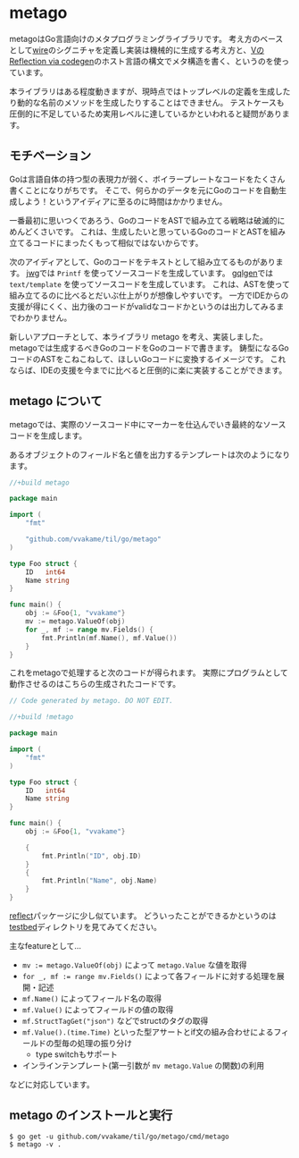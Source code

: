 # metago

metagoはGo言語向けのメタプログラミングライブラリです。
考え方のベースとして[wire](https://github.com/google/wire)のシグニチャを定義し実装は機械的に生成する考え方と、[VのReflection via codegen](https://vlang.io/docs#codegen)のホスト言語の構文でメタ構造を書く、というのを使っています。

本ライブラリはある程度動きますが、現時点ではトップレベルの定義を生成したり動的な名前のメソッドを生成したりすることはできません。
テストケースも圧倒的に不足しているため実用レベルに達しているかといわれると疑問があります。

## モチベーション

Goは言語自体の持つ型の表現力が弱く、ボイラープレートなコードをたくさん書くことになりがちです。
そこで、何らかのデータを元にGoのコードを自動生成しよう！というアイディアに至るのに時間はかかりません。

一番最初に思いつくであろう、GoのコードをASTで組み立てる戦略は破滅的にめんどくさいです。
これは、生成したいと思っているGoのコードとASTを組み立てるコードにまったくもって相似ではないからです。

次のアイディアとして、Goのコードをテキストとして組み立てるものがあります。
[jwg](https://github.com/favclip/jwg/blob/7e80df75dc7371766a7b1337000acaea44687b29/generator.go#L251)では `Printf` を使ってソースコードを生成しています。
[gqlgen](https://github.com/99designs/gqlgen/blob/5c644a6fbef1a9bc1c50ef6975686711ec31ff28/codegen/field.gotpl)では `text/template` を使ってソースコードを生成しています。
これは、ASTを使って組み立てるのに比べるとだいぶ仕上がりが想像しやすいです。
一方でIDEからの支援が得にくく、出力後のコードがvalidなコードかというのは出力してみるまでわかりません。

新しいアプローチとして、本ライブラリ metago を考え、実装しました。
metagoでは生成するべきGoのコードをGoのコードで書きます。
鋳型になるGoコードのASTをこねこねして、ほしいGoコードに変換するイメージです。
これならば、IDEの支援を今までに比べると圧倒的に楽に実装することができます。

## metago について

metagoでは、実際のソースコード中にマーカーを仕込んでいき最終的なソースコードを生成します。

あるオブジェクトのフィールド名と値を出力するテンプレートは次のようになります。

```go
//+build metago

package main

import (
	"fmt"

	"github.com/vvakame/til/go/metago"
)

type Foo struct {
	ID   int64
	Name string
}

func main() {
	obj := &Foo{1, "vvakame"}
	mv := metago.ValueOf(obj)
	for _, mf := range mv.Fields() {
		fmt.Println(mf.Name(), mf.Value())
	}
}
```

これをmetagoで処理すると次のコードが得られます。
実際にプログラムとして動作させるのはこちらの生成されたコードです。

```go
// Code generated by metago. DO NOT EDIT.

//+build !metago

package main

import (
	"fmt"
)

type Foo struct {
	ID   int64
	Name string
}

func main() {
	obj := &Foo{1, "vvakame"}

	{
		fmt.Println("ID", obj.ID)
	}
	{
		fmt.Println("Name", obj.Name)
	}
}
```

[reflect](https://golang.org/pkg/reflect/)パッケージに少し似ています。
どういったことができるかというのは[testbed](https://github.com/vvakame/til/tree/e1a4d0d4bee389d05de2a2a91a2223eccdc00f6c/go/metago/internal/testbed)ディレクトリを見てみてください。

主なfeatureとして…

* `mv := metago.ValueOf(obj)` によって `metago.Value` な値を取得
* `for _, mf := range mv.Fields()` によって各フィールドに対する処理を展開・記述
* `mf.Name()` によってフィールド名の取得
* `mf.Value()` によってフィールドの値の取得
* `mf.StructTagGet("json")` などでstructのタグの取得
* `mf.Value().(time.Time)` といった型アサートとif文の組み合わせによるフィールドの型毎の処理の振り分け
    * type switchもサポート
* インラインテンプレート(第一引数が `mv metago.Value` の関数)の利用

などに対応しています。 

## metago のインストールと実行

```
$ go get -u github.com/vvakame/til/go/metago/cmd/metago
$ metago -v .
```
